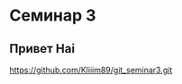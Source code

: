 # Семинар 3

## Привет Hai



























https://github.com/Kliiim89/git_seminar3.git

